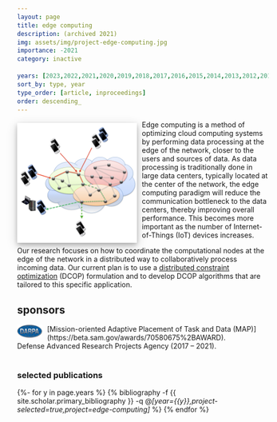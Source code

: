 ```yaml
---
layout: page
title: edge computing
description: (archived 2021)
img: assets/img/project-edge-computing.jpg
importance: -2021
category: inactive

years: [2023,2022,2021,2020,2019,2018,2017,2016,2015,2014,2013,2012,2011,2010,2009,2008]
sort_by: type, year
type_order: [article, inproceedings]
order: descending_
---
```


<img style="float: left; margin: 5px 10px 5px 0px; width: 240px; box-shadow: 0 4px 8px 0 rgba(0, 0, 0, 0.2), 0 6px 20px 0 rgba(0, 0, 0, 0.19);" src="/assets/img/project-edge-computing.jpg">
Edge computing is a method of optimizing cloud computing systems by performing data processing at the edge of the network, closer to the users and sources of data. As data processing is traditionally done in large data centers, typically located at the center of the network, the edge computing paradigm will reduce the communication bottleneck to the data centers, thereby improving overall performance. This becomes more important as the number of Internet-of-Things (IoT) devices increases.

Our research focuses on how to coordinate the computational nodes at the edge of the network in a distributed way to collaboratively process incoming data. Our current plan is to use a [distributed constraint optimization](projects/dcop/) (DCOP) formulation and to develop DCOP algorithms that are tailored to this specific application.

<h2>sponsors</h2>

<p></p>

<img style="float: left; margin: 0px 10px 0px 0px;" src="/assets/img/darpa.jpg" width="50px">
[Mission-oriented Adaptive Placement of Task and Data (MAP)](https://beta.sam.gov/awards/70580675%2BAWARD).<br/>
Defense Advanced Research Projects Agency (2017 – 2021).<br/>
<font size = "1"><br/></font>


<h3>selected publications</h3>

<p></p>

<div class="publications">

{%- for y in page.years %}
  {% bibliography -f {{ site.scholar.primary_bibliography }} -q @*[year={{y}},project-selected=true,project=edge-computing]* %}
{% endfor %}

</div>



